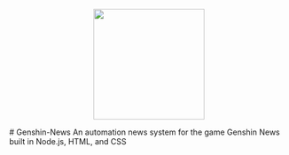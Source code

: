 <p align="center"><img src="https://genshinnews.com/paimon.png" width="200"></p>  
# Genshin-News
An automation news system for the game Genshin News built in Node.js, HTML, and CSS
